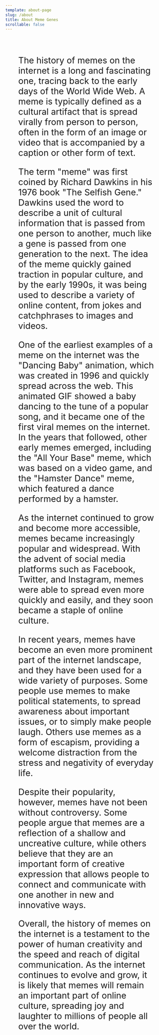 ```yaml
---
template: about-page
slug: /about
title: About Meme Genes
scrollable: false
---
```

<!-- <iframe width="100%" height="315" style="height:70vh" src="https://www.youtube.com/embed/2_Noj7lS-tM" title="YouTube video player" frameborder="0" allow="accelerometer; autoplay; clipboard-write; encrypted-media; gyroscope; picture-in-picture" allowfullscreen></iframe> -->


<div class="contentbody" style="text-align:left !important; margin-top:0; padding:2rem 8%; font-size: clamp(1.2rem, 2.8vw, 1.8rem);">


The history of memes on the internet is a long and fascinating one, tracing back to the early days of the World Wide Web. A meme is typically defined as a cultural artifact that is spread virally from person to person, often in the form of an image or video that is accompanied by a caption or other form of text.

The term "meme" was first coined by Richard Dawkins in his 1976 book "The Selfish Gene." Dawkins used the word to describe a unit of cultural information that is passed from one person to another, much like a gene is passed from one generation to the next. The idea of the meme quickly gained traction in popular culture, and by the early 1990s, it was being used to describe a variety of online content, from jokes and catchphrases to images and videos.

One of the earliest examples of a meme on the internet was the "Dancing Baby" animation, which was created in 1996 and quickly spread across the web. This animated GIF showed a baby dancing to the tune of a popular song, and it became one of the first viral memes on the internet. In the years that followed, other early memes emerged, including the "All Your Base" meme, which was based on a video game, and the "Hamster Dance" meme, which featured a dance performed by a hamster.

As the internet continued to grow and become more accessible, memes became increasingly popular and widespread. With the advent of social media platforms such as Facebook, Twitter, and Instagram, memes were able to spread even more quickly and easily, and they soon became a staple of online culture.

In recent years, memes have become an even more prominent part of the internet landscape, and they have been used for a wide variety of purposes. Some people use memes to make political statements, to spread awareness about important issues, or to simply make people laugh. Others use memes as a form of escapism, providing a welcome distraction from the stress and negativity of everyday life.

Despite their popularity, however, memes have not been without controversy. Some people argue that memes are a reflection of a shallow and uncreative culture, while others believe that they are an important form of creative expression that allows people to connect and communicate with one another in new and innovative ways.

Overall, the history of memes on the internet is a testament to the power of human creativity and the speed and reach of digital communication. As the internet continues to evolve and grow, it is likely that memes will remain an important part of online culture, spreading joy and laughter to millions of people all over the world.
</div>